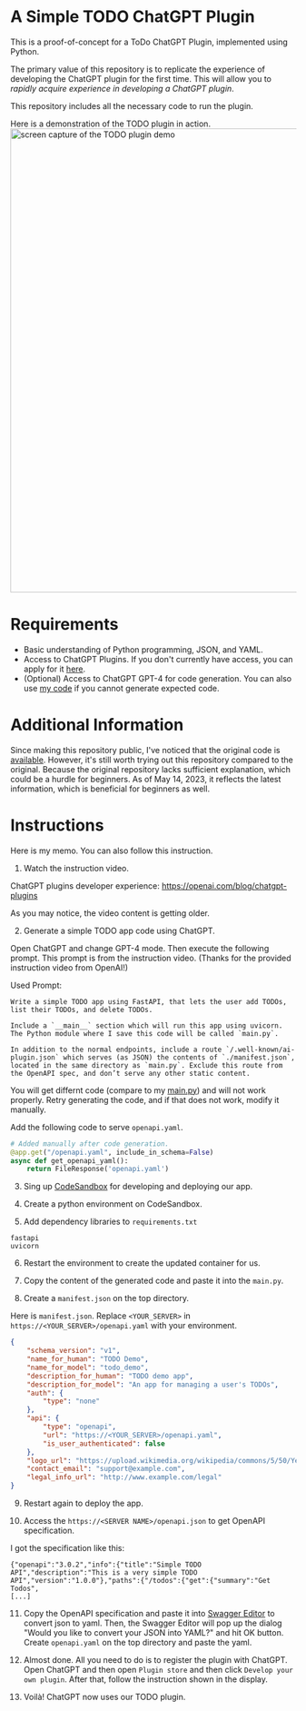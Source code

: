 # A Simple TODO ChatGPT Plugin

This is a proof-of-concept for a ToDo ChatGPT Plugin, implemented using Python.

The primary value of this repository is to replicate the experience of developing the ChatGPT plugin for the first time. This will allow you to *rapidly acquire experience in developing a ChatGPT plugin*.

This repository includes all the necessary code to run the plugin.

Here is a demonstration of the TODO plugin in action.
<img width="817" alt="screen capture of the TODO plugin demo" src="https://github.com/yoshinorisano/chatgpt-simple-todo-plugin/assets/385102/134a12cf-db9a-4d4b-8a1c-4489b81d9159">

# Requirements
- Basic understanding of Python programming, JSON, and YAML.
- Access to ChatGPT Plugins. If you don't currently have access, you can apply for it [here](https://openai.com/waitlist/plugins).
- (Optional) Access to ChatGPT GPT-4 for code generation. You can also use [my code](https://github.com/yoshinorisano/chatgpt-simple-todo-plugin/blob/main/main.py) if you cannot generate expected code.

# Additional Information
Since making this repository public, I've noticed that the original code is [available](https://github.com/openai/plugins-quickstart).
However, it's still worth trying out this repository compared to the original.
Because the original repository lacks sufficient explanation, which could be a hurdle for beginners.
As of May 14, 2023, it reflects the latest information, which is beneficial for beginners as well.

# Instructions
Here is my memo. You can also follow this instruction.

1. Watch the instruction video.

ChatGPT plugins developer experience:
https://openai.com/blog/chatgpt-plugins

As you may notice, the video content is getting older.

2. Generate a simple TODO app code using ChatGPT.

Open ChatGPT and change GPT-4 mode. Then execute the following prompt. This prompt is from the instruction video. (Thanks for the provided instruction video from OpenAI!)

Used Prompt:
```
Write a simple TODO app using FastAPI, that lets the user add TODOs, list their TODOs, and delete TODOs.

Include a `__main__` section which will run this app using uvicorn. The Python module where I save this code will be called `main.py`.

In addition to the normal endpoints, include a route `/.well-known/ai-plugin.json` which serves (as JSON) the contents of `./manifest.json`, located in the same directory as `main.py`. Exclude this route from the OpenAPI spec, and don’t serve any other static content.
```

You will get differnt code (compare to my [main.py](https://github.com/yoshinorisano/chatgpt-simple-todo-plugin/blob/main/main.py)) and will not work properly. Retry generating the code, and if that does not work, modify it manually.

Add the following code to serve `openapi.yaml`.

```python
# Added manually after code generation.
@app.get("/openapi.yaml", include_in_schema=False)
async def get_openapi_yaml():
    return FileResponse('openapi.yaml')
```

3. Sing up [CodeSandbox](https://codesandbox.io/) for developing and deploying our app.

4. Create a python environment on CodeSandbox.

5. Add dependency libraries to `requirements.txt`

```
fastapi
uvicorn
```

6. Restart the environment to create the updated container for us.

7. Copy the content of the generated code and paste it into the `main.py`.

8. Create a `manifest.json` on the top directory.

Here is `manifest.json`. Replace `<YOUR_SERVER>` in `https://<YOUR_SERVER>/openapi.yaml` with your environment.

```json
{
    "schema_version": "v1",
    "name_for_human": "TODO Demo",
    "name_for_model": "todo_demo",
    "description_for_human": "TODO demo app",
    "description_for_model": "An app for managing a user's TODOs",
    "auth": {
        "type": "none"
    },
    "api": {
        "type": "openapi",
        "url": "https://<YOUR_SERVER>/openapi.yaml",
        "is_user_authenticated": false
    },
    "logo_url": "https://upload.wikimedia.org/wikipedia/commons/5/50/Yes_Check_Circle.svg",
    "contact_email": "support@example.com",
    "legal_info_url": "http://www.example.com/legal"
}
```

9. Restart again to deploy the app.

10. Access the `https://<SERVER NAME>/openapi.json` to get OpenAPI specification.

I got the specification like this:
```
{"openapi":"3.0.2","info":{"title":"Simple TODO API","description":"This is a very simple TODO API","version":"1.0.0"},"paths":{"/todos":{"get":{"summary":"Get Todos",
[...]
```

11. Copy the OpenAPI specification and paste it into [Swagger Editor](https://editor.swagger.io/) to convert json to yaml. Then, the Swagger Editor will pop up the dialog "Would you like to convert your JSON into YAML?" and hit OK button. Create `openapi.yaml` on the top directory and paste the yaml.

12. Almost done. All you need to do is to register the plugin with ChatGPT. Open ChatGPT and then open `Plugin store` and then click `Develop your own plugin`. After that, follow the instruction shown in the display.

13. Voilà! ChatGPT now uses our TODO plugin.
